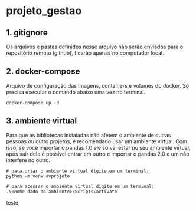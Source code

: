 # projeto_gestao

## 1. gitignore
Os arquivos e pastas definidos nesse arquivo não serão enviados para o repositório remoto (github), ficarão apenas no computador local.
## 2. docker-compose
Arquivo de configuração das imagens, containers e volumes do docker. Só precisa executar o comando abaixo uma vez no terminal.
```
docker-compose up -d
```
## 3. ambiente virtual
Para que as bibliotecas instaladas não afetem o ambiente de outras pessoas ou outro projetos, é recomendado usar um ambiente virtual. Com isso, se você importar o pandas 1.0 ele só vai estar no seu ambiente virtual, após sair dele é possível entrar em outro e importar o pandas 2.0 e um não interfere no outro.
```
# para criar o ambiente virtual digite em um terminal:
python -m venv avprojeto

# para acessar o ambiente virtual digite em um terminal:
.\<nome dado ao ambiente>\Scripts\activate
```

teste